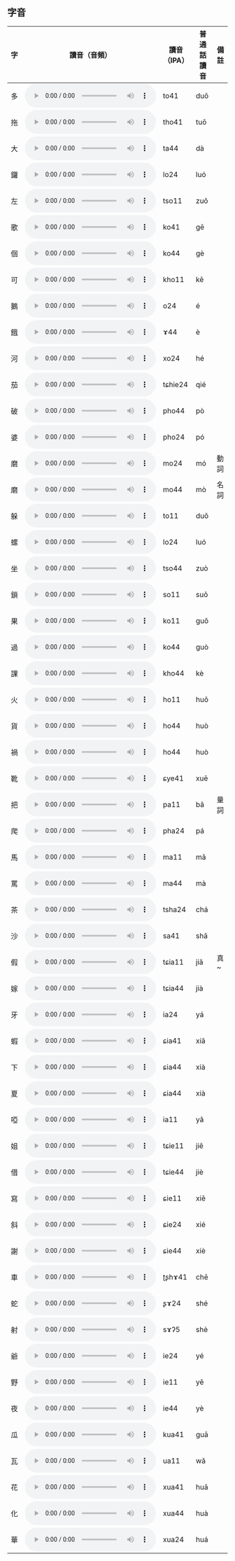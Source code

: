 ## 字音

| 字   | 讀音（音頻）                                              | 讀音（IPA） | 普通話讀音 | 備註 |
| ---- | --------------------------------------------------------- | ----------- | ---------- | ---- |
| 多   | <audio src="audio\多.m4a" controls="controls"> </audio>   | to41        | duō        |      |
| 拖   | <audio src="audio\拖.m4a" controls="controls"> </audio>   | tho41       | tuō        |      |
| 大   | <audio src="audio\大.m4a" controls="controls"> </audio>   | ta44        | dà         |      |
| 鑼   | <audio src="audio\锣.m4a" controls="controls"> </audio>   | lo24        | luó        |      |
| 左   | <audio src="audio\左.m4a" controls="controls"> </audio>   | tso11       | zuǒ        |      |
| 歌   | <audio src="audio\歌.m4a" controls="controls"> </audio>   | ko41        | gē         |      |
| 個   | <audio src="audio\个.m4a" controls="controls"> </audio>   | ko44        | gè         |      |
| 可   | <audio src="audio\可.m4a" controls="controls"> </audio>   | kho11       | kě         |      |
| 鵝   | <audio src="audio\鹅.m4a" controls="controls"> </audio>   | o24         | é          |      |
| 餓   | <audio src="audio\饿.m4a" controls="controls"> </audio>   | ɤ44         | è          |      |
| 河   | <audio src="audio\河.m4a" controls="controls"> </audio>   | xo24        | hé         |      |
| 茄   | <audio src="audio\茄.m4a" controls="controls"> </audio>   | tɕhie24     | qié        |      |
| 破   | <audio src="audio\破.m4a" controls="controls"> </audio>   | pho44       | pò         |      |
| 婆   | <audio src="audio\婆.m4a" controls="controls"> </audio>   | pho24       | pó         |      |
| 磨   | <audio src="audio\磨动.m4a" controls="controls"> </audio> | mo24        | mó         | 動詞 |
| 磨   | <audio src="audio\磨名.m4a" controls="controls"> </audio> | mo44        | mò         | 名詞 |
| 躲   | <audio src="audio\躲.m4a" controls="controls"> </audio>   | to11        | duǒ        |      |
| 螺   | <audio src="audio\螺.m4a" controls="controls"> </audio>   | lo24        | luó        |      |
| 坐   | <audio src="audio\坐.m4a" controls="controls"> </audio>   | tso44       | zuò        |      |
| 鎖   | <audio src="audio\锁.m4a" controls="controls"> </audio>   | so11        | suǒ        |      |
| 果   | <audio src="audio\果.m4a" controls="controls"> </audio>   | ko11        | guǒ        |      |
| 過   | <audio src="audio\过.m4a" controls="controls"> </audio>   | ko44        | guò        |      |
| 課   | <audio src="audio\课.m4a" controls="controls"> </audio>   | kho44       | kè         |      |
| 火   | <audio src="audio\火.m4a" controls="controls"> </audio>   | ho11        | huǒ        |      |
| 貨   | <audio src="audio\货.m4a" controls="controls"> </audio>   | ho44        | huò        |      |
| 禍   | <audio src="audio\祸.m4a" controls="controls"> </audio>   | ho44        | huò        |      |
| 靴   | <audio src="audio\靴.m4a" controls="controls"> </audio>   | ɕye41       | xuē        |      |
| 把   | <audio src="audio\把.m4a" controls="controls"> </audio>   | pa11        | bǎ         | 量詞 |
| 爬   | <audio src="audio\爬.m4a" controls="controls"> </audio>   | pha24       | pá         |      |
| 馬   | <audio src="audio\马.m4a" controls="controls"> </audio>   | ma11        | mǎ         |      |
| 罵   | <audio src="audio\骂.m4a" controls="controls"> </audio>   | ma44        | mà         |      |
| 茶   | <audio src="audio\茶.m4a" controls="controls"> </audio>   | tsha24      | chá        |      |
| 沙   | <audio src="audio\沙.m4a" controls="controls"> </audio>   | sa41        | shā        |      |
| 假   | <audio src="audio\假.m4a" controls="controls"> </audio>   | tɕia11      | jiǎ        | 真~  |
| 嫁   | <audio src="audio\嫁.m4a" controls="controls"> </audio>   | tɕia44      | jià        |      |
| 牙   | <audio src="audio\牙.m4a" controls="controls"> </audio>   | ia24        | yá         |      |
| 蝦   | <audio src="audio\虾.m4a" controls="controls"> </audio>   | ɕia41       | xiā        |      |
| 下   | <audio src="audio\下.m4a" controls="controls"> </audio>   | ɕia44       | xià        |      |
| 夏   | <audio src="audio\夏.m4a" controls="controls"> </audio>   | ɕia44       | xià        |      |
| 啞   | <audio src="audio\哑.m4a" controls="controls"> </audio>   | ia11        | yǎ         |      |
| 姐   | <audio src="audio\姐.m4a" controls="controls"> </audio>   | tɕie11      | jiě        |      |
| 借   | <audio src="audio\借.m4a" controls="controls"> </audio>   | tɕie44      | jiè        |      |
| 寫   | <audio src="audio\写.m4a" controls="controls"> </audio>   | ɕie11       | xiě        |      |
| 斜   | <audio src="audio\斜.m4a" controls="controls"> </audio>   | ɕie24       | xié        |      |
| 謝   | <audio src="audio\谢.m4a" controls="controls"> </audio>   | ɕie44       | xiè        |      |
| 車   | <audio src="audio\车.m4a" controls="controls"> </audio>   | ʈʂhɤ41      | chē        |      |
| 蛇   | <audio src="audio\蛇.m4a" controls="controls"> </audio>   | ʂɤ24        | shé        |      |
| 射   | <audio src="audio\射.m4a" controls="controls"> </audio>   | sɤʔ5        | shè        |      |
| 爺   | <audio src="audio\爷.m4a" controls="controls"> </audio>   | ie24        | yé         |      |
| 野   | <audio src="audio\野.m4a" controls="controls"> </audio>   | ie11        | yě         |      |
| 夜   | <audio src="audio\夜.m4a" controls="controls"> </audio>   | ie44        | yè         |      |
| 瓜   | <audio src="audio\瓜.m4a" controls="controls"> </audio>   | kua41       | guā        |      |
| 瓦   | <audio src="audio\瓦.m4a" controls="controls"> </audio>   | ua11        | wǎ         |      |
| 花   | <audio src="audio\花.m4a" controls="controls"> </audio>   | xua41       | huā        |      |
| 化   | <audio src="audio\化.m4a" controls="controls"> </audio>   | xua44       | huà        |      |
| 華   | <audio src="audio\华.m4a" controls="controls"> </audio>   | xua24       | huá        |      |



